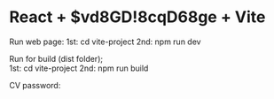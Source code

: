 # React + $vd8GD!8cqD68ge + Vite

Run web page:
    1st: cd vite-project 
    2nd: npm run dev

Run for build (dist folder);  
    1st: cd vite-project 
    2nd: npm run build 

CV password: